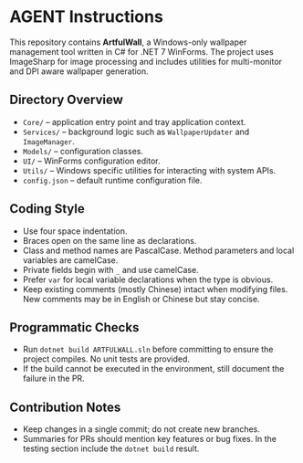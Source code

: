 # AGENT Instructions

This repository contains **ArtfulWall**, a Windows-only wallpaper management tool written in C# for .NET 7 WinForms. The project uses ImageSharp for image processing and includes utilities for multi-monitor and DPI aware wallpaper generation.

## Directory Overview
- `Core/` – application entry point and tray application context.
- `Services/` – background logic such as `WallpaperUpdater` and `ImageManager`.
- `Models/` – configuration classes.
- `UI/` – WinForms configuration editor.
- `Utils/` – Windows specific utilities for interacting with system APIs.
- `config.json` – default runtime configuration file.

## Coding Style
- Use four space indentation.
- Braces open on the same line as declarations.
- Class and method names are PascalCase. Method parameters and local variables are camelCase.
- Private fields begin with `_` and use camelCase.
- Prefer `var` for local variable declarations when the type is obvious.
- Keep existing comments (mostly Chinese) intact when modifying files. New comments may be in English or Chinese but stay concise.

## Programmatic Checks
- Run `dotnet build ARTFULWALL.sln` before committing to ensure the project compiles. No unit tests are provided.
- If the build cannot be executed in the environment, still document the failure in the PR.

## Contribution Notes
- Keep changes in a single commit; do not create new branches.
- Summaries for PRs should mention key features or bug fixes. In the testing section include the `dotnet build` result.

